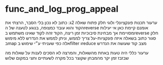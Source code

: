 # func_and_log_prog_appeal
ערעור תכנות פונקציונלי ולוגי
חלק פתוח
שאלה 2ג: כתוב לא נכון בלי הסבר, הרצתי את הקוד והוא עובד כמצופה, בנוגע לטענה של הreverse אומנם קיימת כאן אי יעילות מסויימת אך מבחינת סיבוכיות זמן ריצה, הקוד זהה לקוד שאינו משתמש בreverse
חלק סגור
כתוב בשאלה איזה פונקציות-על צריך לממש, וניתן לממש את הנדרש ללא מימוש בmap
אלה כפי שעניתי ע״י שימוש בfilter וreduce מצב קוד שעושה את הנדרש

ערעור כללי
היה טעות באחת מהשאלות, והמרצה לא הסכים לענות על שאלות
מה שבזבז זמן יקר מהמבחן שקוצר בכל מקרה לשעתיים וחצי במקום שלוש
